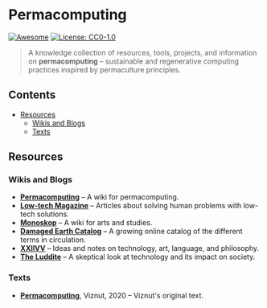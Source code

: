 # Permacomputing 
[![Awesome](https://awesome.re/badge.svg)](https://awesome.re)
[![License: CC0-1.0](https://img.shields.io/badge/License-CC0_1.0-lightgrey.svg)](http://creativecommons.org/publicdomain/zero/1.0/)

> A knowledge collection of resources, tools, projects, and information on **permacomputing** – sustainable and regenerative computing practices inspired by permaculture principles.

## Contents

- [Resources](#resources)
  - [Wikis and Blogs](#wikis-and-blogs)
  - [Texts](#texts)

## Resources

### Wikis and Blogs
  - **[Permacomputing](https://permacomputing.net)** – A wiki for permacomputing.
  - **[Low-tech Magazine](https://www.lowtechmagazine.com/)** – Articles about solving human problems with low-tech solutions.
  - **[Monoskop](https://monoskop.org/)** – A wiki for arts and studies.
  - **[Damaged Earth Catalog](https://damaged.bleu255.com/)** – A growing online catalog of the different terms in circulation.
  - **[XXIIVV](https://wiki.xxiivv.com/site/home.html)** – Ideas and notes on technology, art, language, and philosophy.
  - **[The Luddite](https://theluddite.org/)** – A skeptical look at technology and its impact on society.

### Texts
  - **[Permacomputing](http://viznut.fi/files/texts-en/permacomputing.html)**, Viznut, 2020 – Viznut's original text.
